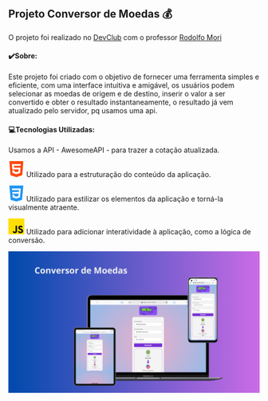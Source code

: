 ## Projeto Conversor de Moedas 💰

O projeto foi realizado no [DevClub](https://rodolfomori.com.br/devclub/) com o professor
[Rodolfo Mori](https://github.com/rodolfomori)

#### ✔️Sobre:

Este projeto foi criado com o objetivo de fornecer uma ferramenta simples e eficiente,
com uma interface intuitiva e amigável, os usuários podem selecionar as moedas de origem e de destino, inserir o valor a ser convertido e obter o resultado instantaneamente, o resultado já vem atualizado pelo servidor, pq usamos uma api.

#### 💻Tecnologias Utilizadas:

Usamos a API - AwesomeAPI - para trazer a cotação atualizada.

![alt text](html-5-1.png)
Utilizado para a estruturação do conteúdo da aplicação.

![alt text](css.png)
Utilizado para estilizar os elementos da aplicação e torná-la visualmente atraente.

![alt text](js-1.png)
Utilizado para adicionar interatividade à aplicação, como a lógica de conversão.

<img src="./Mockup.png">
